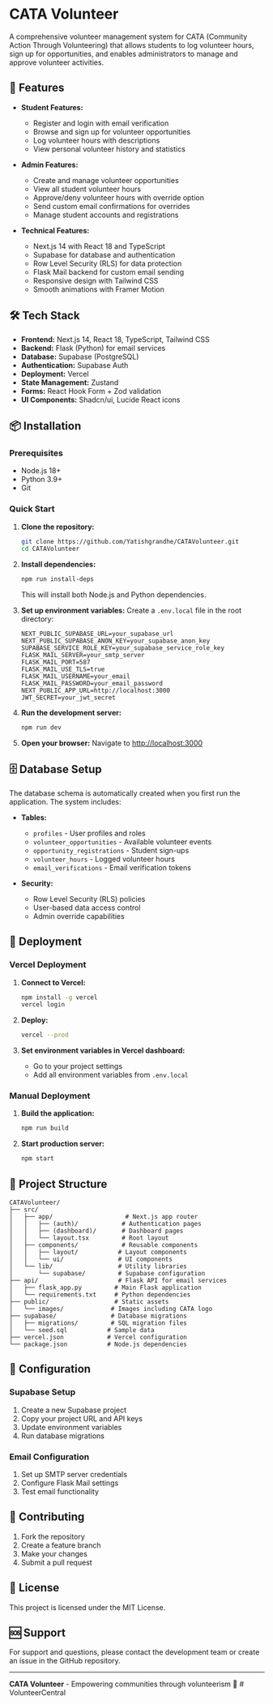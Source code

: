 # CATA Volunteer

A comprehensive volunteer management system for CATA (Community Action Through Volunteering) that allows students to log volunteer hours, sign up for opportunities, and enables administrators to manage and approve volunteer activities.

## 🚀 Features

- **Student Features:**
  - Register and login with email verification
  - Browse and sign up for volunteer opportunities
  - Log volunteer hours with descriptions
  - View personal volunteer history and statistics

- **Admin Features:**
  - Create and manage volunteer opportunities
  - View all student volunteer hours
  - Approve/deny volunteer hours with override option
  - Send custom email confirmations for overrides
  - Manage student accounts and registrations

- **Technical Features:**
  - Next.js 14 with React 18 and TypeScript
  - Supabase for database and authentication
  - Row Level Security (RLS) for data protection
  - Flask Mail backend for custom email sending
  - Responsive design with Tailwind CSS
  - Smooth animations with Framer Motion

## 🛠️ Tech Stack

- **Frontend:** Next.js 14, React 18, TypeScript, Tailwind CSS
- **Backend:** Flask (Python) for email services
- **Database:** Supabase (PostgreSQL)
- **Authentication:** Supabase Auth
- **Deployment:** Vercel
- **State Management:** Zustand
- **Forms:** React Hook Form + Zod validation
- **UI Components:** Shadcn/ui, Lucide React icons

## 📦 Installation

### Prerequisites
- Node.js 18+ 
- Python 3.9+
- Git

### Quick Start

1. **Clone the repository:**
   ```bash
   git clone https://github.com/Yatishgrandhe/CATAVolunteer.git
   cd CATAVolunteer
   ```

2. **Install dependencies:**
   ```bash
   npm run install-deps
   ```
   This will install both Node.js and Python dependencies.

3. **Set up environment variables:**
   Create a `.env.local` file in the root directory:
   ```env
   NEXT_PUBLIC_SUPABASE_URL=your_supabase_url
   NEXT_PUBLIC_SUPABASE_ANON_KEY=your_supabase_anon_key
   SUPABASE_SERVICE_ROLE_KEY=your_supabase_service_role_key
   FLASK_MAIL_SERVER=your_smtp_server
   FLASK_MAIL_PORT=587
   FLASK_MAIL_USE_TLS=true
   FLASK_MAIL_USERNAME=your_email
   FLASK_MAIL_PASSWORD=your_email_password
   NEXT_PUBLIC_APP_URL=http://localhost:3000
   JWT_SECRET=your_jwt_secret
   ```

4. **Run the development server:**
   ```bash
   npm run dev
   ```

5. **Open your browser:**
   Navigate to [http://localhost:3000](http://localhost:3000)

## 🗄️ Database Setup

The database schema is automatically created when you first run the application. The system includes:

- **Tables:**
  - `profiles` - User profiles and roles
  - `volunteer_opportunities` - Available volunteer events
  - `opportunity_registrations` - Student sign-ups
  - `volunteer_hours` - Logged volunteer hours
  - `email_verifications` - Email verification tokens

- **Security:**
  - Row Level Security (RLS) policies
  - User-based data access control
  - Admin override capabilities

## 🚀 Deployment

### Vercel Deployment

1. **Connect to Vercel:**
   ```bash
   npm install -g vercel
   vercel login
   ```

2. **Deploy:**
   ```bash
   vercel --prod
   ```

3. **Set environment variables in Vercel dashboard:**
   - Go to your project settings
   - Add all environment variables from `.env.local`

### Manual Deployment

1. **Build the application:**
   ```bash
   npm run build
   ```

2. **Start production server:**
   ```bash
   npm start
   ```

## 📁 Project Structure

```
CATAVolunteer/
├── src/
│   ├── app/                    # Next.js app router
│   │   ├── (auth)/            # Authentication pages
│   │   ├── (dashboard)/       # Dashboard pages
│   │   └── layout.tsx         # Root layout
│   ├── components/            # Reusable components
│   │   ├── layout/           # Layout components
│   │   └── ui/               # UI components
│   └── lib/                  # Utility libraries
│       └── supabase/         # Supabase configuration
├── api/                      # Flask API for email services
│   ├── flask_app.py         # Main Flask application
│   └── requirements.txt     # Python dependencies
├── public/                  # Static assets
│   └── images/             # Images including CATA logo
├── supabase/               # Database migrations
│   ├── migrations/         # SQL migration files
│   └── seed.sql           # Sample data
├── vercel.json            # Vercel configuration
└── package.json           # Node.js dependencies
```

## 🔧 Configuration

### Supabase Setup
1. Create a new Supabase project
2. Copy your project URL and API keys
3. Update environment variables
4. Run database migrations

### Email Configuration
1. Set up SMTP server credentials
2. Configure Flask Mail settings
3. Test email functionality

## 🤝 Contributing

1. Fork the repository
2. Create a feature branch
3. Make your changes
4. Submit a pull request

## 📄 License

This project is licensed under the MIT License.

## 🆘 Support

For support and questions, please contact the development team or create an issue in the GitHub repository.

---

**CATA Volunteer** - Empowering communities through volunteerism 🎯
#   V o l u n t e e r C e n t r a l  
 